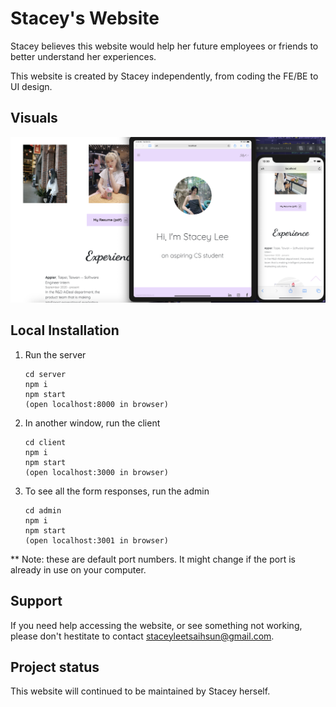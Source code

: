 # Stacey's Website

Stacey believes this website would help her future employees or friends to better understand her experiences. 

This website is created by Stacey independently, from coding the FE/BE to UI design. 

## Visuals

![ App snapsot ](snapshots/cross-device-testing.png) 

## Local Installation

1. Run the server

    ```
    cd server
    npm i
    npm start
    (open localhost:8000 in browser)
    ```

2. In another window, run the client

    ```
    cd client
    npm i
    npm start
    (open localhost:3000 in browser)
    ```

3. To see all the form responses, run the admin

    ```
    cd admin
    npm i
    npm start
    (open localhost:3001 in browser)
    ```

** Note: these are default port numbers. It might change if the port is already in use on your computer. 

## Support

If you need help accessing the website, or see something not working, please don't hestitate to contact [staceyleetsaihsun@gmail.com](mailto:staceyleetsaihsun@gmail.com).

## Project status

This website will continued to be maintained by Stacey herself. 

